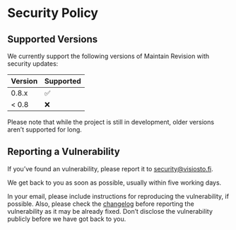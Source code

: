 # Security Policy

## Supported Versions

We currently support the following versions of Maintain Revision with security updates:

| Version | Supported          |
| ------- | ------------------ |
| 0.8.x   | :white_check_mark: |
| < 0.8   | :x:                |

Please note that while the project is still in development, older versions aren’t supported for long.

## Reporting a Vulnerability

If you’ve found an vulnerability, please report it to security@visiosto.fi.

We get back to you as soon as possible, usually within five working days.

In your email, please include instructions for reproducing the vulnerability, if possible. Also, please check the [changelog](https://github.com/visiosto/maintain-revision/blob/develop/CHANGELOG.md) before reporting the vulnerability as it may be already fixed. Don’t disclose the vulnerability publicly before we have got back to you.
